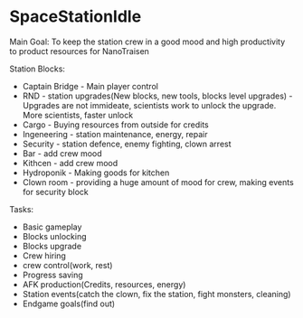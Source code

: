 # SpaceStationIdle

Main Goal: To keep the station crew in a good mood and high productivity to product resources for NanoTraisen

Station Blocks: 
* Captain Bridge - Main player control
* RND - station upgrades(New blocks, new tools, blocks level upgrades) - Upgrades are not immideate, scientists work to unlock the upgrade. More scientists, faster unlock
* Cargo - Buying resources from outside for credits
* Ingeneering - station maintenance, energy, repair
* Security - station defence, enemy fighting, clown arrest
* Bar - add crew mood
* Kithcen - add crew mood
* Hydroponik - Making goods for kitchen
* Clown room - providing a huge amount of mood for crew, making events for security block


Tasks:
* Basic gameplay
* Blocks unlocking
* Blocks upgrade
* Crew hiring
* crew control(work, rest)
* Progress saving
* AFK production(Credits, resources, energy)
* Station events(catch the clown, fix the station, fight monsters, cleaning)
* Endgame goals(find out)

